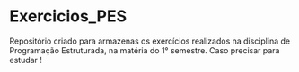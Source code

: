 # Exercicios_PES
Repositório criado para armazenas os exercícios realizados na disciplina de Programação Estruturada, na matéria do 1° semestre.
Caso precisar  para estudar  !
